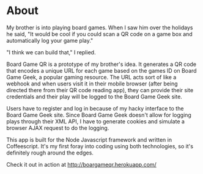 About
=====

My brother is into playing board games.  When I saw him over the holidays
he said, "It would be cool if you could scan a QR code on a game box and
automatically log your game play."  

"I think we can build that," I replied.

Board Game QR is a prototype of my brother's idea.  It generates a QR code
that encodes a unique URL for each game based on the games ID on
Board Game Geek, a popular gaming resource.  The URL acts sort of like a
webhook and when users visit it in their mobile browser (after being
directed there from their QR code reading app), they can provide their site
credentials and their play will be logged to the Board Game Geek site.

Users have to register and log in because of my hacky interface to the
Board Game Geek site. Since Board Game Geek doesn't allow for logging
plays through their XML API, I have to generate cookies and simulate a
browser AJAX request to do the logging.

This app is built for the Node Javascript framework and written in
Coffeescript. It's my first foray into coding using both technologies,
so it's definitely rough around the edges.

Check it out in action at http://boargameqr.herokuapp.com/
